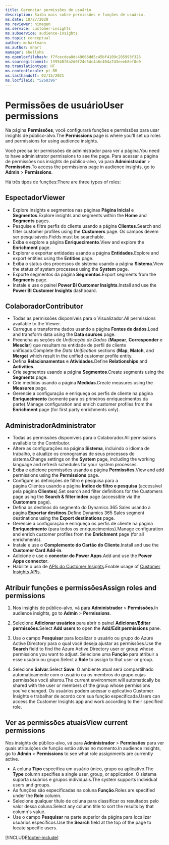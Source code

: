 ```yaml
---
title: Gerenciar permissões de usuário
description: Saiba mais sobre permissões e funções de usuário.
ms.date: 10/27/2020
ms.reviewer: nimagen
ms.service: customer-insights
ms.subservice: audience-insights
ms.topic: conceptual
author: m-hartmann
ms.author: mhart
manager: shellyha
ms.openlocfilehash: f7fcecdea8dc49666dd5c45bf4109c205993f326
ms.sourcegitcommit: 139548f8a2d0f24d54c4a6c404a743eeeb8ef8e0
ms.translationtype: HT
ms.contentlocale: pt-BR
ms.lasthandoff: 02/15/2021
ms.locfileid: "5268396"
---
```

# <a name="user-permissions"></a><span data-ttu-id="17dbc-103">Permissões de usuário</span><span class="sxs-lookup"><span data-stu-id="17dbc-103">User permissions</span></span>

<span data-ttu-id="17dbc-104">Na página **Permissões**, você configurará funções e permissões para usar insights de público-alvo.</span><span class="sxs-lookup"><span data-stu-id="17dbc-104">The **Permissions** page is where you'll set up roles and permissions for using audience insights.</span></span>

<span data-ttu-id="17dbc-105">Você precisa ter permissões de administrador para ver a página.</span><span class="sxs-lookup"><span data-stu-id="17dbc-105">You need to have administrator permissions to see the page.</span></span> <span data-ttu-id="17dbc-106">Para acessar a página de permissões nos insights de público-alvo, vá para **Administrador** > **Permissões**.</span><span class="sxs-lookup"><span data-stu-id="17dbc-106">To access the permissions page in audience insights, go to **Admin** > **Permissions**.</span></span>

<span data-ttu-id="17dbc-107">Há três tipos de funções:</span><span class="sxs-lookup"><span data-stu-id="17dbc-107">There are three types of roles:</span></span>

## <a name="viewer"></a><span data-ttu-id="17dbc-108">Espectador</span><span class="sxs-lookup"><span data-stu-id="17dbc-108">Viewer</span></span>

- <span data-ttu-id="17dbc-109">Explore insights e segmentos nas páginas **Página Inicial** e **Segmentos**.</span><span class="sxs-lookup"><span data-stu-id="17dbc-109">Explore insights and segments within the **Home** and **Segments** pages.</span></span>
- <span data-ttu-id="17dbc-110">Pesquise e filtre perfis do cliente usando a página **Clientes**.</span><span class="sxs-lookup"><span data-stu-id="17dbc-110">Search and filter customer profiles using the **Customers** page.</span></span> <span data-ttu-id="17dbc-111">Os campos devem ser pesquisáveis.</span><span class="sxs-lookup"><span data-stu-id="17dbc-111">Fields must be searchable.</span></span>
- <span data-ttu-id="17dbc-112">Exiba e explore a página **Enriquecimento**.</span><span class="sxs-lookup"><span data-stu-id="17dbc-112">View and explore the **Enrichment** page.</span></span>
- <span data-ttu-id="17dbc-113">Explorar e exportar entidades usando a página **Entidades**.</span><span class="sxs-lookup"><span data-stu-id="17dbc-113">Explore and export entities using the **Entities** page.</span></span>
- <span data-ttu-id="17dbc-114">Exiba o status dos processos do sistema usando a página **Sistema**.</span><span class="sxs-lookup"><span data-stu-id="17dbc-114">View the status of system processes  using the **System** page.</span></span>
- <span data-ttu-id="17dbc-115">Exporte segmentos da página **Segmentos**.</span><span class="sxs-lookup"><span data-stu-id="17dbc-115">Export segments from the **Segments** page.</span></span>
- <span data-ttu-id="17dbc-116">Instale e use o painel **Power BI Customer Insights**.</span><span class="sxs-lookup"><span data-stu-id="17dbc-116">Install and use the **Power BI Customer Insights** dashboard.</span></span>

## <a name="contributor"></a><span data-ttu-id="17dbc-117">Colaborador</span><span class="sxs-lookup"><span data-stu-id="17dbc-117">Contributor</span></span>

- <span data-ttu-id="17dbc-118">Todas as permissões disponíveis para o Visualizador.</span><span class="sxs-lookup"><span data-stu-id="17dbc-118">All permissions available to the Viewer.</span></span>
- <span data-ttu-id="17dbc-119">Carregue e transforme dados usando a página **Fontes de dados**.</span><span class="sxs-lookup"><span data-stu-id="17dbc-119">Load and transform data using the **Data sources** page.</span></span>
- <span data-ttu-id="17dbc-120">Preencha as seções de *Unificação de Dados* (**Mapear**, **Corresponder** e **Mesclar**) que resultam na entidade de perfil de cliente unificado.</span><span class="sxs-lookup"><span data-stu-id="17dbc-120">Complete the *Data Unification* sections (**Map**, **Match**, and **Merge**) which result in the unified customer profile entity.</span></span>
- <span data-ttu-id="17dbc-121">Defina **Relacionamentos** e **Atividades**.</span><span class="sxs-lookup"><span data-stu-id="17dbc-121">Define **Relationships** and **Activities**.</span></span>
- <span data-ttu-id="17dbc-122">Crie segmentos usando a página **Segmentos**.</span><span class="sxs-lookup"><span data-stu-id="17dbc-122">Create segments using the **Segments** page.</span></span>
- <span data-ttu-id="17dbc-123">Crie medidas usando a página **Medidas**.</span><span class="sxs-lookup"><span data-stu-id="17dbc-123">Create measures using the **Measures** page.</span></span>
- <span data-ttu-id="17dbc-124">Gerencie a configuração e enriqueça os perfis de cliente na página **Enriquecimento** (somente para os primeiros enriquecimentos da parte).</span><span class="sxs-lookup"><span data-stu-id="17dbc-124">Manage configuration and enrich customer profiles from the **Enrichment** page (for first party enrichments only).</span></span>

## <a name="administrator"></a><span data-ttu-id="17dbc-125">Administrador</span><span class="sxs-lookup"><span data-stu-id="17dbc-125">Administrator</span></span>

- <span data-ttu-id="17dbc-126">Todas as permissões disponíveis para o Colaborador.</span><span class="sxs-lookup"><span data-stu-id="17dbc-126">All permissions available to the Contributor.</span></span>
- <span data-ttu-id="17dbc-127">Altere as configurações na página **Sistema**, incluindo o idioma de trabalho, e atualize os cronogramas de seus processos do sistema.</span><span class="sxs-lookup"><span data-stu-id="17dbc-127">Change settings on the **System** page, including the working language and refresh schedules for your system processes.</span></span>
- <span data-ttu-id="17dbc-128">Exiba e adicione permissões usando a página **Permissões**.</span><span class="sxs-lookup"><span data-stu-id="17dbc-128">View and add permissions using the **Permissions** page.</span></span>
- <span data-ttu-id="17dbc-129">Configure as definições de filtro e pesquisa para a página Clientes usando a página **Índice de filtro e pesquisa** (accessível pela página **Clientes**).</span><span class="sxs-lookup"><span data-stu-id="17dbc-129">Set search and filter definitions for the Customers page using the **Search & filter index** page (accessible via the **Customers** page).</span></span>
- <span data-ttu-id="17dbc-130">Defina os destinos do segmento do Dynamics 365 Sales usando a página **Exportar destinos**.</span><span class="sxs-lookup"><span data-stu-id="17dbc-130">Define Dynamics 365 Sales segment destinations using the **Export destinations** page.</span></span>
- <span data-ttu-id="17dbc-131">Gerencie a configuração e enriqueça os perfis de cliente na página **Enriquecimento** (para todos os enriquecimentos).</span><span class="sxs-lookup"><span data-stu-id="17dbc-131">Manage configuration and enrich customer profiles from the **Enrichment** page (for all enrichments).</span></span>
- <span data-ttu-id="17dbc-132">Instale e use o **Complemento do Cartão do Cliente**.</span><span class="sxs-lookup"><span data-stu-id="17dbc-132">Install and use the **Customer Card Add-in**.</span></span>
- <span data-ttu-id="17dbc-133">Adicione e use o **conector do Power Apps**.</span><span class="sxs-lookup"><span data-stu-id="17dbc-133">Add and use the **Power Apps connector**.</span></span>
- <span data-ttu-id="17dbc-134">Habilite o uso de [APIs do Customer Insights](apis.md).</span><span class="sxs-lookup"><span data-stu-id="17dbc-134">Enable usage of [Customer Insights APIs](apis.md).</span></span>

## <a name="assign-roles-and-permissions"></a><span data-ttu-id="17dbc-135">Atribuir funções e permissões</span><span class="sxs-lookup"><span data-stu-id="17dbc-135">Assign roles and permissions</span></span>

1. <span data-ttu-id="17dbc-136">Nos insights de público-alvo, vá para **Administrador** > **Permissões**.</span><span class="sxs-lookup"><span data-stu-id="17dbc-136">In audience insights, go to **Admin** > **Permissions**.</span></span>

1. <span data-ttu-id="17dbc-137">Selecione **Adicionar usuários** para abrir o painel **Adicionar/Editar permissões**.</span><span class="sxs-lookup"><span data-stu-id="17dbc-137">Select **Add users** to open the **Add/Edit permissions** pane.</span></span>

1. <span data-ttu-id="17dbc-138">Use o campo **Pesquisar** para localizar o usuário ou grupo do Azure Active Directory para o qual você deseja ajustar as permissões.</span><span class="sxs-lookup"><span data-stu-id="17dbc-138">Use the **Search** field to find the Azure Active Directory user or group whose permissions you want to adjust.</span></span> <span data-ttu-id="17dbc-139">Selecione uma **Função** para atribuir a esse usuário ou grupo.</span><span class="sxs-lookup"><span data-stu-id="17dbc-139">Select a **Role** to assign to that user or group.</span></span>

1. <span data-ttu-id="17dbc-140">Selecione **Salvar**.</span><span class="sxs-lookup"><span data-stu-id="17dbc-140">Select **Save**.</span></span> <span data-ttu-id="17dbc-141">O ambiente atual será compartilhado automaticamente com o usuário ou os membros do grupo cujas permissões você alterou.</span><span class="sxs-lookup"><span data-stu-id="17dbc-141">The current environment will automatically be shared with the user or members of the group whose permissions you've changed.</span></span> <span data-ttu-id="17dbc-142">Os usuários podem acessar o aplicativo Customer Insights e trabalhar de acordo com sua função especificada.</span><span class="sxs-lookup"><span data-stu-id="17dbc-142">Users can access the Customer Insights app and work according to their specified role.</span></span>

## <a name="view-current-permissions"></a><span data-ttu-id="17dbc-143">Ver as permissões atuais</span><span class="sxs-lookup"><span data-stu-id="17dbc-143">View current permissions</span></span>

<span data-ttu-id="17dbc-144">Nos insights de público-alvo, vá para **Administrador** > **Permissões** para ver quais atribuições de função estão ativas no momento.</span><span class="sxs-lookup"><span data-stu-id="17dbc-144">In audience insights, go to **Admin** > **Permissions** to see what role assignments are currently active.</span></span>

- <span data-ttu-id="17dbc-145">A coluna **Tipo** especifica um usuário único, grupo ou aplicativo.</span><span class="sxs-lookup"><span data-stu-id="17dbc-145">The **Type** column specifies a single user, group, or application.</span></span> <span data-ttu-id="17dbc-146">O sistema suporta usuários e grupos individuais.</span><span class="sxs-lookup"><span data-stu-id="17dbc-146">The system supports individual users and groups.</span></span>
- <span data-ttu-id="17dbc-147">As funções são especificadas na coluna **Função**.</span><span class="sxs-lookup"><span data-stu-id="17dbc-147">Roles are specified under the **Role** column.</span></span>
- <span data-ttu-id="17dbc-148">Selecione qualquer título de coluna para classificar os resultados pelo valor dessa coluna.</span><span class="sxs-lookup"><span data-stu-id="17dbc-148">Select any column title to sort the results by that column's value.</span></span>
- <span data-ttu-id="17dbc-149">Use o campo **Pesquisar** na parte superior da página para localizar usuários específicos.</span><span class="sxs-lookup"><span data-stu-id="17dbc-149">Use the **Search** field at the top of the page to locate specific users.</span></span>


[!INCLUDE[footer-include](../includes/footer-banner.md)]